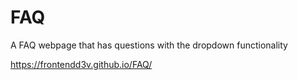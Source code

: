 # FAQ
A FAQ webpage that has questions with the dropdown functionality

https://frontendd3v.github.io/FAQ/
